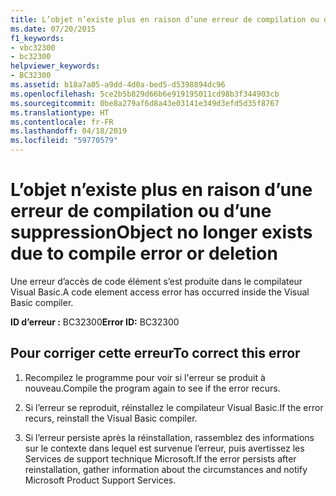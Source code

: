 ```yaml
---
title: L’objet n’existe plus en raison d’une erreur de compilation ou d’une suppression
ms.date: 07/20/2015
f1_keywords:
- vbc32300
- bc32300
helpviewer_keywords:
- BC32300
ms.assetid: b18a7a05-a9dd-4d0a-bed5-d5398894dc96
ms.openlocfilehash: 5ce2b5b829d66b6e919195011cd98b3f344903cb
ms.sourcegitcommit: 0be8a279af6d8a43e03141e349d3efd5d35f8767
ms.translationtype: HT
ms.contentlocale: fr-FR
ms.lasthandoff: 04/18/2019
ms.locfileid: "59770579"
---
```

# <a name="object-no-longer-exists-due-to-compile-error-or-deletion"></a><span data-ttu-id="56748-102">L’objet n’existe plus en raison d’une erreur de compilation ou d’une suppression</span><span class="sxs-lookup"><span data-stu-id="56748-102">Object no longer exists due to compile error or deletion</span></span>
<span data-ttu-id="56748-103">Une erreur d’accès de code élément s’est produite dans le compilateur Visual Basic.</span><span class="sxs-lookup"><span data-stu-id="56748-103">A code element access error has occurred inside the Visual Basic compiler.</span></span>  
  
 <span data-ttu-id="56748-104">**ID d’erreur :** BC32300</span><span class="sxs-lookup"><span data-stu-id="56748-104">**Error ID:** BC32300</span></span>  
  
## <a name="to-correct-this-error"></a><span data-ttu-id="56748-105">Pour corriger cette erreur</span><span class="sxs-lookup"><span data-stu-id="56748-105">To correct this error</span></span>  
  
1. <span data-ttu-id="56748-106">Recompilez le programme pour voir si l'erreur se produit à nouveau.</span><span class="sxs-lookup"><span data-stu-id="56748-106">Compile the program again to see if the error recurs.</span></span>  
  
2. <span data-ttu-id="56748-107">Si l’erreur se reproduit, réinstallez le compilateur Visual Basic.</span><span class="sxs-lookup"><span data-stu-id="56748-107">If the error recurs, reinstall the Visual Basic compiler.</span></span>  
  
3. <span data-ttu-id="56748-108">Si l’erreur persiste après la réinstallation, rassemblez des informations sur le contexte dans lequel est survenue l’erreur, puis avertissez les Services de support technique Microsoft.</span><span class="sxs-lookup"><span data-stu-id="56748-108">If the error persists after reinstallation, gather information about the circumstances and notify Microsoft Product Support Services.</span></span>  
